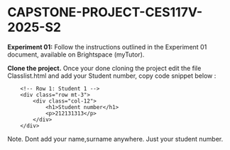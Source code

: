 # CAPSTONE-PROJECT-CES117V-2025-S2

**Experiment 01:**
Follow the instructions outlined in the Experiment 01 document, available on Brightspace (myTutor).

**Clone the project.**
Once your done cloning the project edit the file Classlist.html and add your Student number, copy code snippet below :

        <!-- Row 1: Student 1 -->
        <div class="row mt-3">
            <div class="col-12">
                <h1>Student number</h1>
                <p>212131313</p>
            </div>
        </div>

Note. Dont add your name,surname anywhere. Just your student number.

